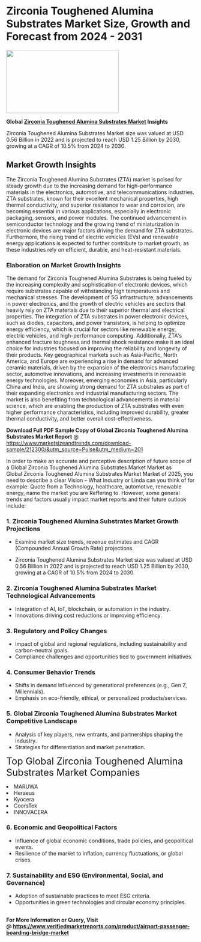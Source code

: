 <H1>Zirconia Toughened Alumina Substrates Market Size, Growth and Forecast from 2024 - 2031</H1><img class="aligncenter size-medium wp-image-584254" src="https://thirdeyenews.in/wp-content/uploads/2024/09/Global-Market-Research-300x168.jpeg" alt="" width="300" height="168" /><p><strong>Global&nbsp;<a href="https://www.marketsizeandtrends.com/download-sample/212300/&amp;utm_source=Pulse&amp;utm_medium=201">Zirconia Toughened Alumina Substrates Market</a> Insights</strong></p><p>Zirconia Toughened Alumina Substrates Market size was valued at USD 0.56 Billion in 2022 and is projected to reach USD 1.25 Billion by 2030, growing at a CAGR of 10.5% from 2024 to 2030.</p><p><h2>Market Growth Insights</h2> The Zirconia Toughened Alumina Substrates (ZTA) market is poised for steady growth due to the increasing demand for high-performance materials in the electronics, automotive, and telecommunications industries. ZTA substrates, known for their excellent mechanical properties, high thermal conductivity, and superior resistance to wear and corrosion, are becoming essential in various applications, especially in electronic packaging, sensors, and power modules. The continued advancement in semiconductor technology and the growing trend of miniaturization in electronic devices are major factors driving the demand for ZTA substrates. Furthermore, the rising trend of electric vehicles (EVs) and renewable energy applications is expected to further contribute to market growth, as these industries rely on efficient, durable, and heat-resistant materials. <h3>Elaboration on Market Growth Insights</h3> The demand for Zirconia Toughened Alumina Substrates is being fueled by the increasing complexity and sophistication of electronic devices, which require substrates capable of withstanding high temperatures and mechanical stresses. The development of 5G infrastructure, advancements in power electronics, and the growth of electric vehicles are sectors that heavily rely on ZTA materials due to their superior thermal and electrical properties. The integration of ZTA substrates in power electronic devices, such as diodes, capacitors, and power transistors, is helping to optimize energy efficiency, which is crucial for sectors like renewable energy, electric vehicles, and high-performance computing. Additionally, ZTA's enhanced fracture toughness and thermal shock resistance make it an ideal choice for industries focused on improving the reliability and longevity of their products. Key geographical markets such as Asia-Pacific, North America, and Europe are experiencing a rise in demand for advanced ceramic materials, driven by the expansion of the electronics manufacturing sector, automotive innovations, and increasing investments in renewable energy technologies. Moreover, emerging economies in Asia, particularly China and India, are showing strong demand for ZTA substrates as part of their expanding electronics and industrial manufacturing sectors. The market is also benefiting from technological advancements in material science, which are enabling the production of ZTA substrates with even higher performance characteristics, including improved durability, greater thermal conductivity, and better overall cost-effectiveness. </p><p><span class=""><strong>Download Full PDF Sample Copy of Global Zirconia Toughened Alumina Substrates Market Report</strong> @ <a href="https://www.marketsizeandtrends.com/download-sample/212300/&amp;utm_source=Pulse&amp;utm_medium=201" target="_blank">https://www.marketsizeandtrends.com/download-sample/212300/&amp;utm_source=Pulse&amp;utm_medium=201</a></span></p><p>In order to make an accurate and perceptive description of future scope of a Global&nbsp;Zirconia Toughened Alumina Substrates Market Market as Global&nbsp;Zirconia Toughened Alumina Substrates Market Market of 2025, you need to describe a clear Vision &ndash; What Industry or Linda can you think of for example: Quote from a Technology, healthcare, automotive, renewable energy, name the market you are Reffering to. However, some general trends and factors usually impact market reports and their future outlook include:</p><h3>1.&nbsp;<strong>Zirconia Toughened Alumina Substrates Market Growth Projections</strong></h3><ul><li>Examine market size trends, revenue estimates and CAGR (Compounded Annual Growth Rate) projections.</li><li><p>Zirconia Toughened Alumina Substrates Market size was valued at USD 0.56 Billion in 2022 and is projected to reach USD 1.25 Billion by 2030, growing at a CAGR of 10.5% from 2024 to 2030.</p></li></ul><h3>2.&nbsp;<strong>Zirconia Toughened Alumina Substrates Market Technological Advancements</strong></h3><ul><li>Integration of AI, IoT, blockchain, or automation in the industry.</li><li>Innovations driving cost reductions or improving efficiency.</li></ul><h3>3.&nbsp;<strong>Regulatory and Policy Changes</strong></h3><ul><li>Impact of global and regional regulations, including sustainability and carbon-neutral goals.</li><li>Compliance challenges and opportunities tied to government initiatives.</li></ul><h3>4.&nbsp;<strong>Consumer Behavior Trends</strong></h3><ul><li>Shifts in demand influenced by generational preferences (e.g., Gen Z, Millennials).</li><li>Emphasis on eco-friendly, ethical, or personalized products/services.</li></ul><h3>5.&nbsp;<strong>Global Zirconia Toughened Alumina Substrates Market Competitive Landscape</strong></h3><ul><li>Analysis of key players, new entrants, and partnerships shaping the industry.</li><li>Strategies for differentiation and market penetration.</li></ul><p data-pm-slice="1 1 []"><span style="color: inherit; font-family: inherit; font-size: 25px;">Top Global Zirconia Toughened Alumina Substrates Market Companies</span></p><div class="" data-test-id=""><p><li>MARUWA</li><li> Heraeus</li><li> Kyocera</li><li> CoorsTek</li><li> INNOVACERA</li></p></div><h3>6.&nbsp;<strong>Economic and Geopolitical Factors</strong></h3><ul><li>Influence of global economic conditions, trade policies, and geopolitical events.</li><li>Resilience of the market to inflation, currency fluctuations, or global crises.</li></ul><h3>7.&nbsp;<strong>Sustainability and ESG (Environmental, Social, and Governance)</strong></h3><ul><li>Adoption of sustainable practices to meet ESG criteria.</li><li>Opportunities in green technologies and circular economy principles.</li></ul><h2><strong style="font-size: 14px;">For More Information or Query, Visit @&nbsp;</strong><a style="background-color: #ffffff; font-size: 14px;" href="https://www.marketsizeandtrends.com/report/zirconia-toughened-alumina-substrates-market/" target="_blank">https://www.verifiedmarketreports.com/product/airport-passenger-boarding-bridge-market</a></h2>
